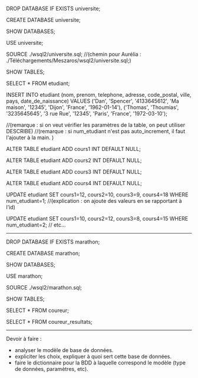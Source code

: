 DROP DATABASE IF EXISTS universite;

CREATE DATABASE universite;

SHOW DATABASES;

USE universite;

SOURCE ./wsql2/universite.sql;
//(chemin pour Aurélia : ./Téléchargements/Meszaros/wsql2/universite.sql;)

SHOW TABLES;

SELECT * FROM etudiant;

INSERT INTO etudiant
(nom, prenom, telephone, adresse, code_postal, ville, pays, date_de_naissance)
VALUES
('Dan', 'Spencer', '4133645612', 'Ma maison', '12345', 'Dijon', 'France', '1962-01-14'),
('Thomas', 'Thoumias', '3235645645', '3 rue Rue', '12345', 'Paris', 'France', '1972-03-10');

//(remarque : si on veut vérifier les paramètres de la table, on peut utiliser DESCRIBE)
//(remarque : si num_etudiant n'est pas auto_increment, il faut l'ajouter à la main. )

ALTER TABLE etudiant ADD cours1 INT DEFAULT NULL;

ALTER TABLE etudiant ADD cours2 INT DEFAULT NULL;

ALTER TABLE etudiant ADD cours3 INT DEFAULT NULL;

ALTER TABLE etudiant ADD cours4 INT DEFAULT NULL;

UPDATE etudiant SET cours1=12, cours2=10, cours3=9, cours4=18 WHERE num_etudiant=1;
//(explication : on ajoute des valeurs en se rapportant à l'id)

UPDATE etudiant SET cours1=10, cours2=12, cours3=8, cours4=15 WHERE num_etudiant=2;
// etc...

-----

DROP DATABASE IF EXISTS marathon;

CREATE DATABASE marathon;

SHOW DATABASES;

USE marathon;

SOURCE ./wsql2/marathon.sql;

SHOW TABLES;

SELECT * FROM coureur;

SELECT * FROM coureur_resultats;

----

Devoir à faire :
- analyser le modèle de base de données.
- expliciter les choix, expliquer à quoi sert cette base de données.
- faire le dictionnaire pour la BDD à laquelle correspond le modèle (type de données, paramètres, etc).
